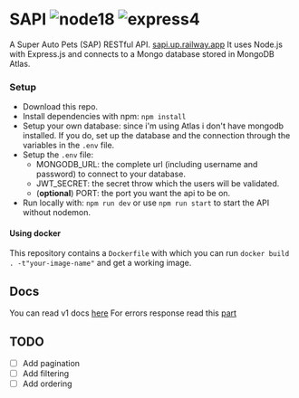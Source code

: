 # SAPI ![node18](https://img.shields.io/badge/node-18.18-green.svg) ![express4](https://img.shields.io/badge/express-4.18-green.svg)
A Super Auto Pets (SAP) RESTful API. [sapi.up.railway.app](https://sapi.up.railway.app/api/v1/)
It uses Node.js with Express.js and connects to a Mongo database stored in MongoDB Atlas.

### Setup
* Download this repo.
* Install dependencies with npm: `npm install`
* Setup your own database: since i'm using Atlas i don't have mongodb installed. If you do, set up the database and the connection through the variables in the `.env` file.
* Setup the `.env` file:
	* MONGODB_URL: the complete url (including username and password) to connect to your database.
	* JWT_SECRET: the secret throw which the users will be validated.
	* (**optional**) PORT: the port you want the api to be on.
* Run locally with: `npm run dev` or use `npm run start` to start the API without nodemon.

#### Using docker
This repository contains a `Dockerfile` with which you can run `docker build . -t"your-image-name"` and get a working image.

## Docs
You can read v1 docs [here](./src/docs/ENDPOINTS.md)
For errors response read this [part](./src/docs/ERRORS.md)

## TODO
- [ ] Add pagination
- [ ] Add filtering
- [ ] Add ordering